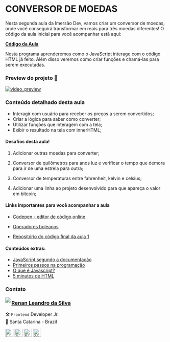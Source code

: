 # CONVERSOR DE MOEDAS

Nesta segunda aula da Imersão Dev, vamos criar um conversor de moedas, onde você conseguirá transformar em reais para três moedas diferentes! O código da aula inicial para você acompanhar está aqui:

[**Código da Aula**](https://codepen.io/imersao-dev/pen/zYNOZRX)

Nesta programa aprenderemos como o JavaScript interage com o código HTML já feito. Além disso veremos como criar funções e chamá-las para serem executadas.

### Preview do projeto 🤩

[![video_preview](https://user-images.githubusercontent.com/101990719/188716494-14b24dbc-c16f-4418-930e-d75b8ae1a0c7.png)](https://user-images.githubusercontent.com/101990719/188716363-62c51b94-5c00-4674-b1df-c09d2a0cb58e.mp4)

### Conteúdo detalhado desta aula

- Interagir com usuário para receber os preços a serem convertidos;
- Criar a lógica para saber como converter;
- Utilizar funções que interagem com a tela;
- Exibir o resultado na tela com innerHTML;

#### Desafios desta aula!

1. Adicionar outras moedas para converter;

2. Conversor de quilômetros para anos luz e verificar o tempo que demora para ir de uma estrela para outra;

3. Conversor de temperaturas entre fahrenheit, kelvin e celsius;

4. Adicionar uma linha ao projeto desenvolvido para que apareça o valor em bitcoin;

#### Links importantes para você acompanhar a aula

- [Codepen - editor de código online](https://codepen.io/)
- [Operadores boleanos](https://developer.mozilla.org/pt-BR/docs/Web/JavaScript/Guide/Expressions_and_operators)

- [Repositório do código final da aula 1](https://codepen.io/imersao-dev/details/cd51f297c0a006ec3090761e6c382c9b)

#### Conteúdos extras:

- [JavaScript segundo a documentação](https://developer.mozilla.org/pt-BR/docs/Web/JavaScript)
- [Primeiros passos na programação](https://hipsters.tech/primeiros-passos-na-programacao-a-imersao-dev-hipsters-ponto-tech-243/)
- [O que é Javascript?](https://www.youtube.com/watch?v=NaVSbnnV75Q)
- [5 minutos de HTML](https://www.youtube.com/watch?v=3oSIqIqzN3M)

### Contato

<img align="left" src="https://www.github.com/renyzeraa.png?size=150">

### [**Renan Leandro da Silva**](https://github.com/renyzeraa)

🛠 `Frontend` Developer Jr. <br>
📍 Santa Catarina - Brazil

<a href="https://www.linkedin.com/in/renyzeraa" target="_blank"><img src="https://img.shields.io/badge/LinkedIn-0077B5?style=flat&logo=linkedin&logoColor=white" alt="LinkedIn Badge" height="25"></a>&nbsp;<a href="mailto:renansilvaytb@gmail.com" target="_blank"><img src="https://img.shields.io/badge/Gmail-D14836?style=flat&logo=gmail&logoColor=white" alt="Gmail Badge" height="25"></a>&nbsp;<a href="#"><img src="https://img.shields.io/badge/Discord-%237289DA.svg?logo=discord&logoColor=white" title="renan_s#7826" alt="Discord Badge" height="25"></a>&nbsp;<a href="https://www.github.com/renyzeraa" target="_blank"><img src="https://img.shields.io/badge/GitHub-100000?style=flat&logo=github&logoColor=white" alt="GitHub Badge" height="25"></a>&nbsp;

<br clear="left"/>
